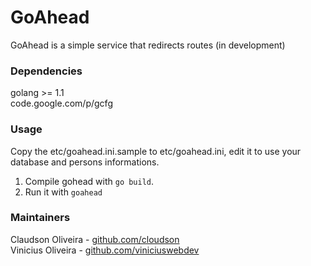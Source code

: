 GoAhead
=================

GoAhead is a simple service that redirects routes (in development)
### Dependencies 
golang >= 1.1   
code.google.com/p/gcfg


### Usage
Copy the etc/goahead.ini.sample to etc/goahead.ini, edit it to use your database and persons informations.  
1. Compile gohead with `go build`.  
2. Run it with `goahead` 


### Maintainers

Claudson Oliveira - [github.com/cloudson](github.com/cloudson)  
Vinicius Oliveira - [github.com/viniciuswebdev](github.com/viniciuswebdev)